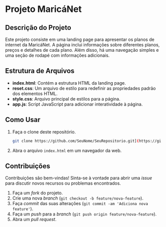 # Projeto MaricáNet

## Descrição do Projeto

Este projeto consiste em uma landing page para apresentar os planos de internet da MaricáNet. A página inclui informações sobre diferentes planos, preços e detalhes de cada plano. Além disso, há uma navegação simples e uma seção de rodapé com informações adicionais.

## Estrutura de Arquivos

- **index.html**: Contém a estrutura HTML da landing page.
- **reset.css**: Um arquivo de estilo para redefinir as propriedades padrão dos elementos HTML.
- **style.css**: Arquivo principal de estilos para a página.
- **app.js**: Script JavaScript para adicionar interatividade à página.

## Como Usar

1. Faça o clone deste repositório.
   ```bash
   git clone https://github.com/SeuNome/SeuRepositorio.git](https://github.com/Reis567/plan-pricing/
   ```

2. Abra o arquivo `index.html` em um navegador da web.

## Contribuições

Contribuições são bem-vindas! Sinta-se à vontade para abrir uma *issue* para discutir novos recursos ou problemas encontrados.

1. Faça um *fork* do projeto.
2. Crie uma nova *branch* (`git checkout -b feature/nova-feature`).
3. Faça *commit* das suas alterações (`git commit -am 'Adiciona nova feature'`).
4. Faça um *push* para a *branch* (`git push origin feature/nova-feature`).
5. Abra um *pull request*.
